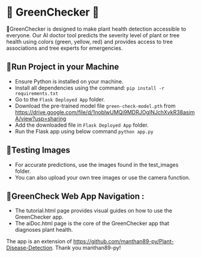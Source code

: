 # 🍃 GreenChecker 🍃
🍃GreenChecker is designed to make plant health detection accessible to everyone. Our AI doctor tool predicts the severity level of plant or tree health using colors (green, yellow, red) and provides access to tree associations and tree experts for emergencies.

## 🍃Run Project in your Machine
* Ensure Python is installed on your machine.
* Install all dependencies using the command:
    `pip install -r requirements.txt`
* Go to the `Flask Deployed App` folder.
* Download the pre-trained model file `green-check-model.pth` from https://drive.google.com/file/d/1noblwUMQi9MDRJOgINJchXvkR38asjmA/view?usp=sharing
* Add the downloaded file in `Flask Deployed App` folder.
* Run the Flask app using below command `python app.py`


## 🍃Testing Images
* For accurate predictions, use the images found in the test_images folder.
* You can also upload your own tree images or use the camera function.

## 🍃GreenCheck Web App Navigation :
* The tutorial.html page provides visual guides on how to use the GreenChecker app.
* The aiDoc.html page is the core of the GreenChecker app that diagnoses plant health.

The app is an extension of https://github.com/manthan89-py/Plant-Disease-Detection. Thank you manthan89-py!
